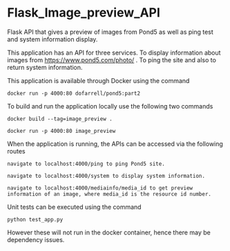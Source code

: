 # Flask_Image_preview_API
Flask API that gives a preview of images from Pond5 as well as ping test and system information display.

This application has an API for three services. To display information about images from https://www.pond5.com/photo/ .
To ping the site and also to return system information.


This application is available through Docker using the command

    docker run -p 4000:80 dofarrell/pond5:part2

To build and run the application locally use the following two commands

    docker build --tag=image_preview .

    docker run -p 4000:80 image_preview


When the application is running, the APIs can be accessed via the following routes

    navigate to localhost:4000/ping to ping Pond5 site.

    navigate to localhost:4000/system to display system information.

    navigate to localhost:4000/mediainfo/media_id to get preview information of an image, where media_id is the resource id number.



Unit tests can be executed using the command
 
    python test_app.py
    
However these will not run in the docker container, hence there may be dependency issues.
